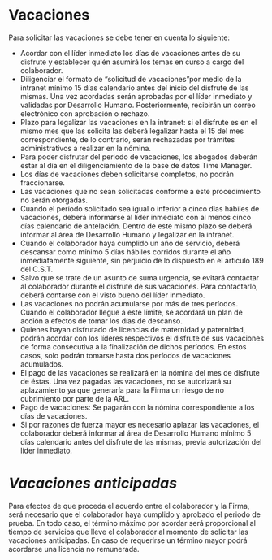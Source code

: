 # Vacaciones

Para solicitar las vacaciones se debe tener en cuenta lo siguiente:

- Acordar con el líder inmediato los días de vacaciones antes de su disfrute y establecer quién asumirá los temas en curso a cargo del colaborador.
- Diligenciar el formato de “solicitud de vacaciones”por medio de la intranet mínimo 15 días calendario antes del inicio del disfrute de las mismas. Una vez acordadas serán aprobadas por el líder inmediato y validadas por Desarrollo Humano. Posteriormente, recibirán un correo electrónico con aprobación o rechazo.
- Plazo para legalizar las vacaciones en la intranet: si el disfrute es en el mismo mes que las solicita las deberá legalizar hasta el 15 del mes correspondiente, de lo contrario, serán rechazadas por trámites administrativos a realizar en la nómina.
- Para poder disfrutar del periodo de vacaciones, los abogados deberán estar al día en el diligenciamiento de la base de datos Time Manager.
- Los días de vacaciones deben solicitarse completos, no podrán fraccionarse.
- Las vacaciones que no sean solicitadas conforme a este procedimiento no serán otorgadas.
- Cuando el período solicitado sea igual o inferior a cinco días hábiles de vacaciones, deberá informarse al líder inmediato con al menos cinco días calendario de antelación. Dentro de este mismo plazo se deberá informar al área de Desarrollo Humano y legalizar en la intranet.
- Cuando el colaborador haya cumplido un año de servicio, deberá descansar como mínimo 5 días hábiles corridos durante el año inmediatamente siguiente, sin perjuicio de lo dispuesto en el artículo 189 del C.S.T.
- Salvo que se trate de un asunto de suma urgencia, se evitará contactar al colaborador durante el disfrute de sus vacaciones. Para contactarlo, deberá contarse con el visto bueno del líder inmediato.
- Las vacaciones no podrán acumularse por más de tres períodos. Cuando el colaborador llegue a este límite, se acordará un plan de acción a efectos de tomar los días de descanso.
- Quienes hayan disfrutado de licencias de maternidad y paternidad, podrán acordar con los líderes respectivos el disfrute de sus vacaciones de forma consecutiva a la finalización de dichos períodos. En estos casos, solo podrán tomarse hasta dos períodos de vacaciones acumulados.
- El pago de las vacaciones se realizará en la nómina del mes de disfrute de éstas. Una vez pagadas las vacaciones, no se autorizará su aplazamiento ya que generaría para la Firma un riesgo de no cubrimiento por parte de la ARL.
- Pago de vacaciones: Se pagarán con la nómina correspondiente a los días de vacaciones.
- Si por razones de fuerza mayor es necesario aplazar las vacaciones, el colaborador deberá informar al área de Desarrollo Humano mínimo 5 días calendario antes del disfrute de las mismas, previa autorización del líder inmediato.

# *Vacaciones anticipadas*

Para efectos de que proceda el acuerdo entre el colaborador y la Firma, será necesario que el colaborador haya cumplido y aprobado el periodo de prueba. En todo caso, el término máximo por acordar será proporcional al tiempo de servicios que lleve el colaborador al momento de solicitar las vacaciones anticipadas. En caso de requerirse un término mayor podrá acordarse una licencia no remunerada.
